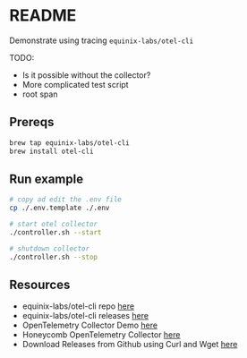 # README

Demonstrate using tracing `equinix-labs/otel-cli`  

TODO:

* Is it possible without the collector?
* More complicated test script
* root span

## Prereqs

```sh
brew tap equinix-labs/otel-cli
brew install otel-cli
```

## Run example

```sh
# copy ad edit the .env file
cp ./.env.template ./.env

# start otel collector
./controller.sh --start

# shutdown collector
./controller.sh --stop
```

## Resources

* equinix-labs/otel-cli repo [here](https://github.com/equinix-labs/otel-cli)  
* equinix-labs/otel-cli releases [here](https://github.com/equinix-labs/otel-cli/releases)  
* OpenTelemetry Collector Demo [here](https://github.com/open-telemetry/opentelemetry-collector-contrib/tree/main/examples/demo)  
* Honeycomb OpenTelemetry Collector [here](https://docs.honeycomb.io/getting-data-in/otel-collector/)  
* Download Releases from Github using Curl and Wget [here](https://dev.to/saintdle/download-releases-from-github-using-curl-and-wget-54fi)  